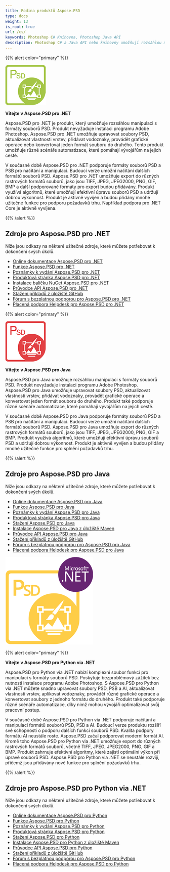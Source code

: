 ```yaml
---
title: Rodina produktů Aspose.PSD
type: docs
weight: 13
is_root: true
url: /cs/
keywords: Photoshop C# Knihovna, Photoshop Java API
description: Photoshop C# a Java API nebo knihovny umožňují rozsáhlou manipulaci s formáty souborů PSD. Produkty nevyžadují instalaci programu Adobe Photoshop a podporují formáty souborů PSD a PSB pro načítání, manipulaci a konverzi do různých rastrových formátů souborů, jako jsou TIFF, JPEG, JPEG2000, PNG, GIF a BMP.
---
```


{{% alert color="primary" %}} 

**![Aspose.PSD pro .NET Produktové Logo](home_1.png)**

**Vítejte v Aspose.PSD pro .NET**

Aspose.PSD pro .NET je produkt, který umožňuje rozsáhlou manipulaci s formáty souborů PSD. Produkt nevyžaduje instalaci programu Adobe Photoshop. Aspose.PSD pro .NET umožňuje upravovat soubory PSD, aktualizovat vlastnosti vrstev, přidávat vodoznaky, provádět grafické operace nebo konvertovat jeden formát souboru do druhého. Tento produkt umožňuje různé scénáře automatizace, které pomáhají vývojářům na jejich cestě.

V současné době Aspose.PSD pro .NET podporuje formáty souborů PSD a PSB pro načítání a manipulaci. Budoucí verze umožní načítání dalších formátů souborů PSD. Aspose.PSD pro .NET umožňuje export do různých rastrových formátů souborů, jako jsou TIFF, JPEG, JPEG2000, PNG, GIF, BMP a další podporované formáty pro export budou přidávány. Produkt využívá algoritmů, které umožňují efektivní úpravu souborů PSD a udržují dobrou výkonnost. Produkt je aktivně vyvíjen a budou přidány mnohé užitečné funkce pro podporu požadavků trhu. Například podpora pro .NET Core je aktivně vyvíjena.

{{% /alert %}} 

## **Zdroje pro Aspose.PSD pro .NET**

Níže jsou odkazy na některé užitečné zdroje, které můžete potřebovat k dokončení svých úkolů.

- [Online dokumentace Aspose.PSD pro .NET](/psd/cs/net/)
- [Funkce Aspose.PSD pro .NET](/psd/cs/net/features/)
- [Poznámky k vydání Aspose.PSD pro .NET](/psd/cs/net/release-notes/)
- [Produktová stránka Aspose.PSD pro .NET](https://products.aspose.com/psd/net)
- [Instalace balíčku NuGet Aspose.PSD pro .NET](https://www.nuget.org/packages/Aspose.PSD/)
- [Průvodce API Aspose.PSD pro .NET](https://reference.aspose.com/net/psd)
- [Stažení příkladů z úložiště GitHub](https://github.com/aspose-psd/Aspose.PSD-for-.NET)
- [Fórum s bezplatnou podporou pro Aspose.PSD pro .NET](https://forum.aspose.com/c/psd)
- [Placená podpora Helpdesk pro Aspose.PSD pro .NET](https://helpdesk.aspose.com/)

{{% alert color="primary" %}} 

**![Aspose.PSD pro Java Produktové Logo](aspose-psd-for-java-home_1.png)**

**Vítejte v Aspose.PSD pro Java**

Aspose.PSD pro Java umožňuje rozsáhlou manipulaci s formáty souborů PSD. Produkt nevyžaduje instalaci programu Adobe Photoshop. Aspose.PSD pro Java umožňuje upravovat soubory PSD, aktualizovat vlastnosti vrstev, přidávat vodoznaky, provádět grafické operace a konvertovat jeden formát souboru do druhého. Produkt také podporuje různé scénáře automatizace, které pomáhají vývojářům na jejich cestě.

V současné době Aspose.PSD pro Java podporuje formáty souborů PSD a PSB pro načítání a manipulaci. Budoucí verze umožní načítání dalších formátů souborů PSD. Aspose.PSD pro Java umožňuje export do různých rastrových formátů souborů, jako jsou TIFF, JPEG, JPEG2000, PNG, GIF a BMP. Produkt využívá algoritmů, které umožňují efektivní úpravu souborů PSD a udržují dobrou výkonnost. Produkt je aktivně vyvíjen a budou přidány mnohé užitečné funkce pro splnění požadavků trhu.

{{% /alert %}} 

## **Zdroje pro Aspose.PSD pro Java**

Níže jsou odkazy na některé užitečné zdroje, které můžete potřebovat k dokončení svých úkolů.

- [Online dokumentace Aspose.PSD pro Java](/psd/cs/java/)
- [Funkce Aspose.PSD pro Java](/psd/cs/java/features/)
- [Poznámky k vydání Aspose.PSD pro Java](/psd/cs/java/release-notes/)
- [Produktová stránka Aspose.PSD pro Java](https://products.aspose.com/psd/java)
- [Stažení Aspose.PSD pro Java](https://repository.aspose.com/webapp/#/artifacts/browse/tree/General/repo/com/aspose/aspose-psd)
- [Instalace Aspose.PSD pro Java z úložiště Maven](/psd/cs/java/installation/)
- [Průvodce API Aspose.PSD pro Java](https://reference.aspose.com/java/psd)
- [Stažení příkladů z úložiště GitHub](https://github.com/aspose-psd/Aspose.PSD-for-Java)
- [Fórum s bezplatnou podporou pro Aspose.PSD pro Java](https://forum.aspose.com/c/psd)
- [Placená podpora Helpdesk pro Aspose.PSD pro Java](https://helpdesk.aspose.com/)

![Aspose.PSD pro Python via .NET Produktové Logo](aspose-psd-for-python-home_1.png)

{{% alert color="primary" %}} 

**Vítejte v Aspose.PSD pro Python via .NET**

Aspose.PSD pro Python via .NET nabízí komplexní soubor funkcí pro manipulaci s formáty souborů PSD. Poskytuje bezproblémový zážitek bez nutnosti instalace programu Adobe Photoshop. S Aspose.PSD pro Python via .NET můžete snadno upravovat soubory PSD, PSB a AI, aktualizovat vlastnosti vrstev, aplikovat vodoznaky, provádět různé grafické operace a konvertovat soubory z jednoho formátu do druhého. Produkt také podporuje různé scénáře automatizace, díky nimž mohou vývojáři optimalizovat svůj pracovní postup.

V současné době Aspose.PSD pro Python via .NET podporuje načítání a manipulaci formátů souborů PSD, PSB a AI. Budoucí verze produktu rozšíří své schopnosti o podporu dalších funkcí souborů PSD. Kvalita podpory formátu AI neustále roste. Aspose.PSD začal podporovat moderní formát AI. Kromě toho Aspose.PSD pro Python via .NET umožňuje export do různých rastrových formátů souborů, včetně TIFF, JPEG, JPEG2000, PNG, GIF a BMP. Produkt zahrnuje efektivní algoritmy, které zajistí optimální výkon při úpravě souborů PSD. Aspose.PSD pro Python via .NET se neustále rozvíjí, přičemž jsou přidávány nové funkce pro splnění požadavků trhu.

{{% /alert %}} 

## **Zdroje pro Aspose.PSD pro Python via .NET**

Níže jsou odkazy na některé užitečné zdroje, které můžete potřebovat k dokončení svých úkolů.

- [Online dokumentace Aspose.PSD pro Python](/psd/cs/python-net/)
- [Funkce Aspose.PSD pro Python](/psd/cs/python-net/features/)
- [Poznámky k vydání Aspose.PSD pro Python](/psd/cs/python-net/release-notes/)
- [Produktová stránka Aspose.PSD pro Python](https://products.aspose.com/psd/python-net)
- [Stažení Aspose.PSD pro Python](https://repository.aspose.com/webapp/#/artifacts/browse/tree/General/repo/com/aspose/aspose-psd)
- [Instalace Aspose.PSD pro Python z úložiště Maven](/psd/cs/python-net/installation/)
- [Průvodce API Aspose.PSD pro Python](https://reference.aspose.com/python-net/psd)
- [Stažení příkladů z úložiště GitHub](https://github.com/aspose-psd/Aspose.PSD-for-Python-Net)
- [Fórum s bezplatnou podporou pro Aspose.PSD pro Python](https://forum.aspose.com/c/psd)
- [Placená podpora Helpdesk pro Aspose.PSD pro Python](https://helpdesk.aspose.com/)


